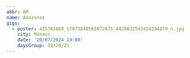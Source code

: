 ```yaml
---
abbr: AM
name: Amazonas
gigs:
  - poster: 435781668_17873840565072875_4428032593454194879_n.jpg
    city: Manaus
    date: '20/07/2024 19:00'
    daysGroup: 19/20/21
---
```


